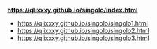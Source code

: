 **https://qlixxxy.github.io/singolo/index.html**  
  - https://qlixxxy.github.io/singolo/singolo1.html
  - https://qlixxxy.github.io/singolo/singolo2.html
  - https://qlixxxy.github.io/singolo/singolo3.html

